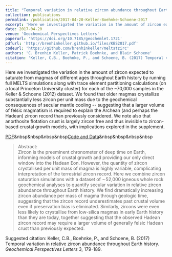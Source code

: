 ```yaml
---
title: "Temporal variation in relative zircon abundance throughout Earth history"
collection: publications
permalink: /publication/2017-04-20-Keller-Boehnke-Schoene-2017
excerpt: 'Here we investigated the variation in the amount of zircon expected to saturate from magmas of different ages throughout Earth history by running full MELTS simulations along with trace element partitioning calculations (on a local Princeton University cluster) for each of the ~70,000 samples in the Keller &amp; Schoene (2012) dataset. We found that older magmas crystallize substantially less zircon per unit mass due to the geochemical consequences of secular mantle cooling  -- suggesting that a larger volume of felsic magmatism is required to explain the Archean (and perhaps the Hadean) zircon record than previously considered. We note also that anorthosite flotation crust is largely zircon free and thus invisible to zircon-based crustal growth models, with implications explored in the supplement. '
date: 2017-04-20
venue: 'Geochemical Perspectives Letters'
paperurl: 'https://doi.org/10.7185/geochemlet.1721'
pdfurl: 'http://brenhinkeller.github.io/files/KBS2017.pdf'
codeurl: 'https://github.com/brenhinkeller/meltstzirc'
authors: 'C. Brenhin Keller, Patrick Boehnke, and Blair Schoene'
citation: 'Keller, C.B., Boehnke, P., and Schoene, B. (2017) Temporal variation in relative zircon abundance throughout Earth history. <i>Geochemical Perspectives Letters</i> 3, 179-189.'
---
```

Here we investigated the variation in the amount of zircon expected to saturate from magmas of different ages throughout Earth history by running full MELTS simulations along with trace element partitioning calculations (on a local Princeton University cluster) for each of the ~70,000 samples in the Keller &amp; Schoene (2012) dataset. We found that older magmas crystallize substantially less zircon per unit mass due to the geochemical consequences of secular mantle cooling  -- suggesting that a larger volume of felsic magmatism is required to explain the Archean (and perhaps the Hadean) zircon record than previously considered. We note also that anorthosite flotation crust is largely zircon free and thus invisible to zircon-based crustal growth models, with implications explored in the supplement. 


<a href='http://brenhinkeller.github.io/files/KBS2017.pdf'>PDF</a>&nbsp&nbsp&nbsp&nbsp<a href='https://github.com/brenhinkeller/meltstzirc'>Code and Data</a>&nbsp&nbsp&nbsp&nbsp
>Abstract: <br/>Zircon is the preeminent chronometer of deep time on Earth, informing models of crustal growth and providing our only direct window into the Hadean Eon. However, the quantity of zircon crystallised per unit mass of magma is highly variable, complicating interpretation of the terrestrial zircon record. Here we combine zircon saturation simulations with a dataset of ∼52,000 igneous whole rock geochemical analyses to quantify secular variation in relative zircon abundance throughout Earth history. We find dramatically increasing zircon abundance per mass of magma through geologic time, suggesting that the zircon record underestimates past crustal volume even if preservation bias is eliminated. Similarly, zircons were even less likely to crystallise from low-silica magmas in early Earth history than they are today, together suggesting that the observed Hadean zircon record may require a larger volume of generally felsic Hadean crust than previously expected.

Suggested citation: Keller, C.B., Boehnke, P., and Schoene, B. (2017) Temporal variation in relative zircon abundance throughout Earth history. <i>Geochemical Perspectives Letters</i> 3, 179-189.